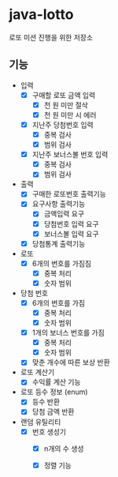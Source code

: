 # java-lotto
로또 미션 진행을 위한 저장소

## 기능
- 입력
    - [X] 구매할 로또 금액 입력
        - [X] 천 원 미만 절삭
        - [X] 천 원 미만 시 에러
    - [X] 지난주 당첨번호 입력
        - [X] 중복 검사
        - [X] 범위 검사
    - [X] 지난주 보너스볼 번호 입력
        - [X] 중복 검사
        - [X] 범위 검사
    
- 출력
    - [X] 구매한 로또번호 출력기능
    - [X] 요구사항 출력기능
        - [X] 금액입력 요구
        - [X] 당첨번호 입력 요구
        - [X] 보너스볼 입력 요구
    - [X] 당첨통계 출력기능
    
- 로또
    - [x] 6개의 번호를 가짐짐
        - [x] 중복 처리
        - [x] 숫자 범위 
    
- 당첨 번호
    - [x] 6개의 번호를 가짐
        - [x] 중복 처리
        - [x] 숫자 범위
    - [x] 1개의 보너스 번호를 가짐
        - [x] 중복 처리
        - [x] 숫자 범위
    - [x] 맞춘 개수에 따른 보상 반환

- 로또 계산기
    - [x] 수익률 계산 기능
    
- 로또 등수 정보 (enum)
    - [x] 등수 반환
    - [x] 당첨 금액 반환
    
- 랜덤 유틸리티
    - [X] 번호 생성기
        - [X] n개의 수 생성
        - [X] 정렬 기능
    